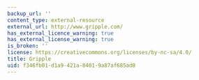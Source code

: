 ```yaml
---
backup_url: ''
content_type: external-resource
external_url: http://www.gripple.com/
has_external_licence_warning: true
has_external_license_warning: true
is_broken: ''
license: https://creativecommons.org/licenses/by-nc-sa/4.0/
title: Gripple
uid: f346fb01-d1a9-421a-8401-9a87af685ad0
---
```

